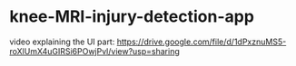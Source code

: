 # knee-MRI-injury-detection-app 


video explaining the UI part:
https://drive.google.com/file/d/1dPxznuMS5-roXlUmX4uGIRSi6POwjPvl/view?usp=sharing
